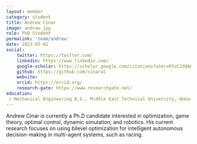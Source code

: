 ```yaml
---
layout: member
category: student
title: Andrew Cinar
image: andrew.jpg
role: PhD Student
permalink: 'team/andrew'
date: 2023-03-01
social:
    twitter: https://twitter.com/
    linkedin: https://www.linkedin.com/
    google-scholar: https://scholar.google.com/citations?user=KYvCJ3QAAAAJ
    github: https://github.com/cinaral
    website:
    orcid: https://orcid.org/
    research-gate: https://www.researchgate.net/
education:
 - Mechanical Engineering B.S., Middle East Technical University, Ankara, Turkey
---
```


Andrew Cinar is currently a Ph.D candidate interested in optimization, game theory, optimal
control, dynamic simulation, and robotics. His current research focuses on using bilevel
optimization for intelligent autonomous decision-making in multi-agent systems, such as
racing.